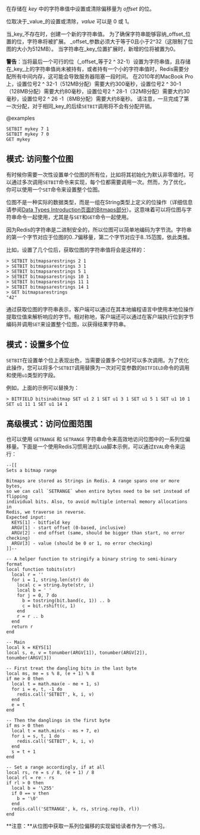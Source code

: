在存储在 _key_ 中的字符串值中设置或清除偏移量为 _offset_ 的位。

位取决于_value_的设置或清除，_value_ 可以是 0 或 1。

当_key_不存在时，创建一个新的字符串值。
为了确保字符串能够容纳_offset_位置的位，字符串将被扩展。
_offset_参数必须大于等于0且小于2^32（这限制了位图的大小为512MB）。
当字符串在_key_位置扩展时，新增的位将被置为0。

**警告**：当将最后一个可行的位（_offset_等于2 ^ 32-1）设置为字符串值，且存储在_key_上的字符串值尚未被持有，或者持有一个小的字符串值时，Redis需要分配所有中间内存，这可能会导致服务器阻塞一段时间。
在2010年的MacBook Pro上，设置位号2 ^ 32-1（512MB分配）需要大约300毫秒，设置位号2 ^ 30-1（128MB分配）需要大约80毫秒，设置位号2 ^ 28-1（32MB分配）需要大约30毫秒，设置位号2 ^ 26 -1（8MB分配）需要大约8毫秒。
请注意，一旦完成了第一次分配，对于相同_key_的后续`SETBIT`调用将不会有分配开销。

@examples

```cli
SETBIT mykey 7 1
SETBIT mykey 7 0
GET mykey
```

## 模式: 访问整个位图

有时候你需要一次性设置单个位图的所有位，比如将其初始化为默认非零值时。可以通过多次调用`SETBIT`命令来实现，每个位都需要调用一次。然而，为了优化，你可以使用一个`SET`命令来设置整个位图。

位图不是一种实际的数据类型，而是一组在String类型上定义的位操作（详细信息请参阅[Data Types Introduction页面的Bitmaps部分][ti]）。这意味着可以将位图与字符串命令一起使用，尤其是与`SET`和`GET`命令一起使用。

因为Redis的字符串是二进制安全的，所以位图可以简单地编码为字节流。字符串的第一个字节对应于位图的0..7偏移量，第二个字节对应于8..15范围，依此类推。

比如，设置了几个位后，获取位图的字符串值将会是这样的：

```
> SETBIT bitmapsarestrings 2 1
> SETBIT bitmapsarestrings 3 1
> SETBIT bitmapsarestrings 5 1
> SETBIT bitmapsarestrings 10 1
> SETBIT bitmapsarestrings 11 1
> SETBIT bitmapsarestrings 14 1
> GET bitmapsarestrings
"42"
```

通过获取位图的字符串表示，客户端可以通过在其本地编程语言中使用本地位操作提取位值来解析响应的字节。相对称地，客户端还可以通过在客户端执行位到字节编码并调用`SET`来设置整个位图，以获得结果字符串。

[ti]: /topics/data-types-intro#位图

## 模式：设置多个位

`SETBIT`在设置单个位上表现出色，当需要设置多个位时可以多次调用。为了优化此操作，您可以将多个`SETBIT`调用替换为一次对可变参数的`BITFIELD`命令的调用和使用`u1`类型的字段。

例如，上面的示例可以替换为：

```
> BITFIELD bitsinabitmap SET u1 2 1 SET u1 3 1 SET u1 5 1 SET u1 10 1 SET u1 11 1 SET u1 14 1
```

## 高级模式：访问位图范围

也可以使用 `GETRANGE` 和 `SETRANGE` 字符串命令来高效地访问位图中的一系列位偏移量。下面是一个使用Redis习惯用法的Lua脚本示例，可以通过`EVAL`命令来运行：

```
--[[
Sets a bitmap range

Bitmaps are stored as Strings in Redis. A range spans one or more bytes,
so we can call `SETRANGE` when entire bytes need to be set instead of flipping
individual bits. Also, to avoid multiple internal memory allocations in
Redis, we traverse in reverse.
Expected input:
  KEYS[1] - bitfield key
  ARGV[1] - start offset (0-based, inclusive)
  ARGV[2] - end offset (same, should be bigger than start, no error checking)
  ARGV[3] - value (should be 0 or 1, no error checking)
]]--

-- A helper function to stringify a binary string to semi-binary format
local function tobits(str)
  local r = ''
  for i = 1, string.len(str) do
    local c = string.byte(str, i)
    local b = ' '
    for j = 0, 7 do
      b = tostring(bit.band(c, 1)) .. b
      c = bit.rshift(c, 1)
    end
    r = r .. b
  end
  return r
end

-- Main
local k = KEYS[1]
local s, e, v = tonumber(ARGV[1]), tonumber(ARGV[2]), tonumber(ARGV[3])

-- First treat the dangling bits in the last byte
local ms, me = s % 8, (e + 1) % 8
if me > 0 then
  local t = math.max(e - me + 1, s)
  for i = e, t, -1 do
    redis.call('SETBIT', k, i, v)
  end
  e = t
end

-- Then the danglings in the first byte
if ms > 0 then
  local t = math.min(s - ms + 7, e)
  for i = s, t, 1 do
    redis.call('SETBIT', k, i, v)
  end
  s = t + 1
end

-- Set a range accordingly, if at all
local rs, re = s / 8, (e + 1) / 8
local rl = re - rs
if rl > 0 then
  local b = '\255'
  if 0 == v then
    b = '\0'
  end
  redis.call('SETRANGE', k, rs, string.rep(b, rl))
end
```

**注意：**从位图中获取一系列位偏移的实现留给读者作为一个练习。
